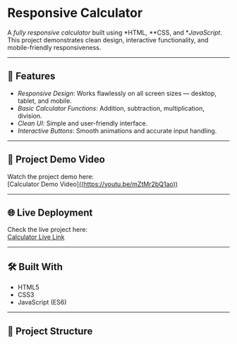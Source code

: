 # Responsive Calculator

A *fully responsive calculator* built using *HTML, **CSS, and **JavaScript*.  
This project demonstrates clean design, interactive functionality, and mobile-friendly responsiveness.

---

## 📌 Features

- *Responsive Design*: Works flawlessly on all screen sizes — desktop, tablet, and mobile.
- *Basic Calculator Functions*: Addition, subtraction, multiplication, division.
- *Clean UI*: Simple and user-friendly interface.
- *Interactive Buttons*: Smooth animations and accurate input handling.

---

## 🎥 Project Demo Video

Watch the project demo here:  
[Calculator Demo Video][((https://youtu.be/mZtMr2bQ1ao))](https://youtu.be/mZtMr2bQ1ao)

---

## 🌐 Live Deployment

Check the live project here:  
[Calculator Live Link](YOUR_DEPLOYMENT_LINK_HERE)

---

## 🛠 Built With

- HTML5  
- CSS3  
- JavaScript (ES6)

---

## 📂 Project Structure

